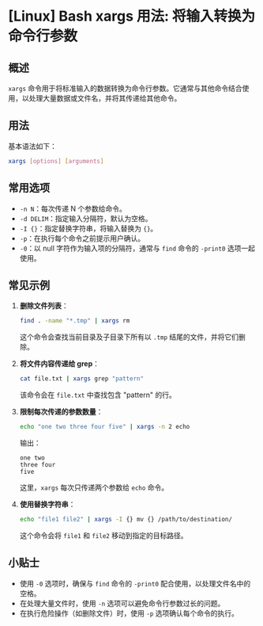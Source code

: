 # [Linux] Bash xargs 用法: 将输入转换为命令行参数

## 概述
`xargs` 命令用于将标准输入的数据转换为命令行参数。它通常与其他命令结合使用，以处理大量数据或文件名，并将其传递给其他命令。

## 用法
基本语法如下：
```bash
xargs [options] [arguments]
```

## 常用选项
- `-n N`：每次传递 N 个参数给命令。
- `-d DELIM`：指定输入分隔符，默认为空格。
- `-I {}`：指定替换字符串，将输入替换为 `{}`。
- `-p`：在执行每个命令之前提示用户确认。
- `-0`：以 null 字符作为输入项的分隔符，通常与 `find` 命令的 `-print0` 选项一起使用。

## 常见示例
1. **删除文件列表**：
   ```bash
   find . -name "*.tmp" | xargs rm
   ```
   这个命令会查找当前目录及子目录下所有以 `.tmp` 结尾的文件，并将它们删除。

2. **将文件内容传递给 grep**：
   ```bash
   cat file.txt | xargs grep "pattern"
   ```
   该命令会在 `file.txt` 中查找包含 "pattern" 的行。

3. **限制每次传递的参数数量**：
   ```bash
   echo "one two three four five" | xargs -n 2 echo
   ```
   输出：
   ```
   one two
   three four
   five
   ```
   这里，`xargs` 每次只传递两个参数给 `echo` 命令。

4. **使用替换字符串**：
   ```bash
   echo "file1 file2" | xargs -I {} mv {} /path/to/destination/
   ```
   这个命令会将 `file1` 和 `file2` 移动到指定的目标路径。

## 小贴士
- 使用 `-0` 选项时，确保与 `find` 命令的 `-print0` 配合使用，以处理文件名中的空格。
- 在处理大量文件时，使用 `-n` 选项可以避免命令行参数过长的问题。
- 在执行危险操作（如删除文件）时，使用 `-p` 选项确认每个命令的执行。